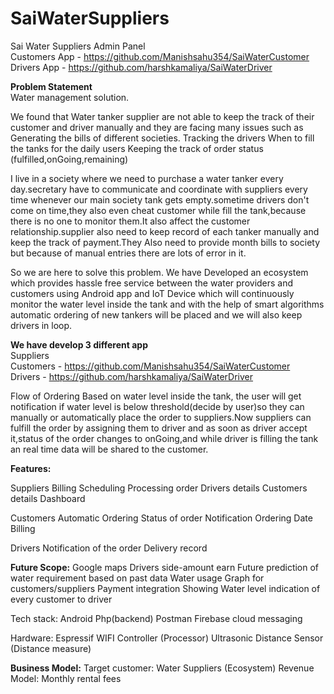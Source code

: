 # SaiWaterSuppliers
Sai Water Suppliers Admin Panel </br>
Customers App - https://github.com/Manishsahu354/SaiWaterCustomer</br>
Drivers App - https://github.com/harshkamaliya/SaiWaterDriver</br>


<b>Problem Statement</b></br>
Water management solution.

We found that Water tanker supplier are not able to keep the track of their customer and driver manually and they are facing many issues such as
Generating the bills of different societies.
Tracking the drivers
When to fill the tanks for the daily users
Keeping the track of order status (fulfilled,onGoing,remaining)


I live in a society where we need to purchase a water tanker every day.secretary have to communicate and coordinate with suppliers every time whenever our main society tank gets empty.sometime drivers don't come on time,they also even cheat customer while fill the tank,because there is no one to monitor them.It also affect the customer relationship.supplier also need to keep record of each tanker manually and keep the track of payment.They Also need to provide month bills to society but because of manual entries there are lots of error in it.

So we are here to solve this problem. 
We have Developed an ecosystem which provides hassle free service between the water providers and customers using Android app and IoT Device which will continuously monitor the water level inside the tank and with the help of smart algorithms automatic ordering of new tankers will be placed and we will also keep drivers in loop.


<b>We have develop 3 different app </b></br>
Suppliers  </br>
Customers - https://github.com/Manishsahu354/SaiWaterCustomer</br>
Drivers - https://github.com/harshkamaliya/SaiWaterDriver</br>


Flow of Ordering
Based on water level inside the tank, the user will get notification if water level is below threshold(decide by user)so they can manually or automatically place the order to suppliers.Now suppliers can fulfill the order by assigning them to driver and as soon as driver accept it,status of the order changes to onGoing,and while driver is filling the tank an real time data will be shared to the customer.






<b>Features:</b>

Suppliers
Billing
Scheduling
Processing order
Drivers details
Customers details
Dashboard

Customers
Automatic Ordering
Status of order
Notification
Ordering Date
Billing 

Drivers
Notification of the order
Delivery record




<b>Future Scope:</b>
Google maps
Drivers side-amount earn
Future prediction of water requirement based on past data
Water usage Graph for customers/suppliers
Payment integration
Showing Water level indication of every customer to driver


Tech stack:
Android
Php(backend)
Postman
Firebase cloud messaging

Hardware:
Espressif WIFI Controller (Processor)
Ultrasonic Distance Sensor (Distance measure)

<b>Business Model:</b>
Target customer: Water Suppliers (Ecosystem)
Revenue Model: Monthly  rental fees 

 
